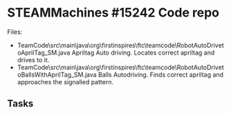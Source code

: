 # STEAMMachines #15242 Code repo
Files:
- TeamCode\src\main\java\org\firstinspires\ftc\teamcode\RobotAutoDrivetoAprilTag_SM.java
    Apriltag Auto driving. Locates correct apriltag and drives to it.
- TeamCode\src\main\java\org\firstinspires\ftc\teamcode\RobotAutoDrivetoBallsWithAprilTag_SM.java
    Balls Autodriving. Finds correct apriltag and approaches the signalled pattern.

## Tasks

